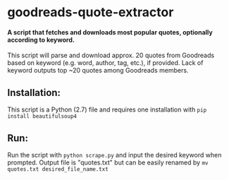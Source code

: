 # goodreads-quote-extractor

#### A script that fetches and downloads most popular quotes, optionally according to keyword.

This script will parse and download approx. 20 quotes from Goodreads based on keyword (e.g. word, author, tag, etc.), if provided. Lack of keyword outputs top ~20 quotes among Goodreads members.

## Installation:
This script is a Python (2.7) file and requires one installation with `pip install beautifulsoup4`

## Run:
Run the script with `python scrape.py` and input the desired keyword when prompted. Output file is "quotes.txt" but can be easily renamed by `mv quotes.txt desired_file_name.txt`
